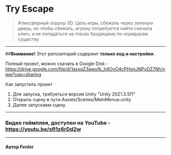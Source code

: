 # Try Escape 

> Атмосферный хоррор 3D. Цель игры, сбежать через зеленую дверь, но чтобы сбежать, игроку потребуется найти сначала ключ, и не попадаться на глазах бродящему по коридорам существу

---

##**Внимание!** Этот репозиторий содержит **только код и настройки**.

Полный проект, можно скачать в Google Disk - https://drive.google.com/file/d/1axxqZ3awu1k_h4OvO4cPHonJNPvDZ7Nh/view?usp=sharing

Как запустить проект

1. Для запуска, требуеться версия Unity "Unity 2021.3.5f1"
2. Открыть сцену в пути Assets/Scenes/MeinMenue.unity
3. Далее запускаем сцену.

---

### Видео геймплея, доступен на YouTube - https://youtu.be/sfl1z6rDd2w

---

#### Автор Fenler
